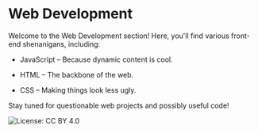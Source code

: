 # Web Development

Welcome to the Web Development section! Here, you'll find various front-end shenanigans, including:

- JavaScript – Because dynamic content is cool.

- HTML – The backbone of the web.

- CSS – Making things look less ugly.

Stay tuned for questionable web projects and possibly useful code!

![License: CC BY 4.0](https://img.shields.io/badge/License-CC%20BY%204.0-lightgrey)

